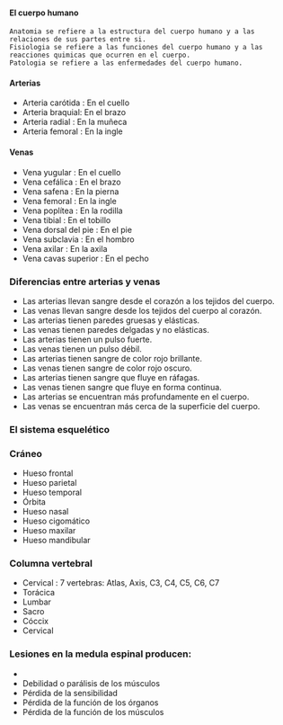 #### El cuerpo humano

    Anatomia se refiere a la estructura del cuerpo humano y a las relaciones de sus partes entre si.
    Fisiologia se refiere a las funciones del cuerpo humano y a las reacciones quimicas que ocurren en el cuerpo.
    Patologia se refiere a las enfermedades del cuerpo humano.
    

#### Arterias

- Arteria carótida : En el cuello
- Arteria braquial: En el brazo
- Arteria radial : En la muñeca
- Arteria femoral : En la ingle

#### Venas

- Vena yugular : En el cuello
- Vena cefálica : En el brazo
- Vena safena : En la pierna
- Vena femoral : En la ingle
- Vena poplítea : En la rodilla
- Vena tibial : En el tobillo
- Vena dorsal del pie : En el pie
- Vena subclavia : En el hombro
- Vena axilar : En la axila
- Vena cavas superior : En el pecho

### Diferencias entre arterias y venas

- Las arterias llevan sangre desde el corazón a los tejidos del cuerpo.
- Las venas llevan sangre desde los tejidos del cuerpo al corazón.
- Las arterias tienen paredes gruesas y elásticas.
- Las venas tienen paredes delgadas y no elásticas.
- Las arterias tienen un pulso fuerte.
- Las venas tienen un pulso débil.
- Las arterias tienen sangre de color rojo brillante.
- Las venas tienen sangre de color rojo oscuro.
- Las arterias tienen sangre que fluye en ráfagas.
- Las venas tienen sangre que fluye en forma continua.
- Las arterias se encuentran más profundamente en el cuerpo.
- Las venas se encuentran más cerca de la superficie del cuerpo.

### El sistema esquelético

### Cráneo

- Hueso frontal
- Hueso parietal
- Hueso temporal
- Órbita
- Hueso nasal
- Hueso cigomático
- Hueso maxilar
- Hueso mandibular

### Columna vertebral

- Cervical : 7 vertebras: Atlas, Axis, C3, C4, C5, C6, C7
- Torácica
- Lumbar
- Sacro
- Cóccix
- Cervical

### Lesiones en la medula espinal producen:
- 
- Debilidad o parálisis de los músculos
- Pérdida de la sensibilidad
- Pérdida de la función de los órganos
- Pérdida de la función de los músculos

